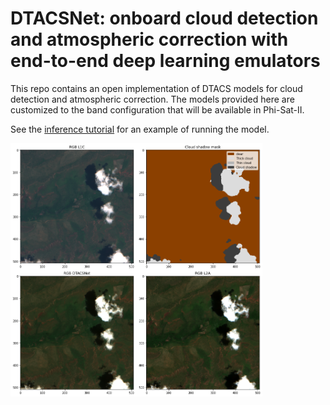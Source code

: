 # DTACSNet: onboard cloud detection and atmospheric correction with end-to-end deep learning emulators

This repo contains an open implementation of DTACS models for cloud detection and atmospheric correction. The models
provided here are customized to the band configuration that will be available in Phi-Sat-II.

See the [inference tutorial](./tutorials/inference.ipynb) for an example of running the model.

<img src="example.png" alt="awesome cloud detection and atmospheric correction" width="80%">


